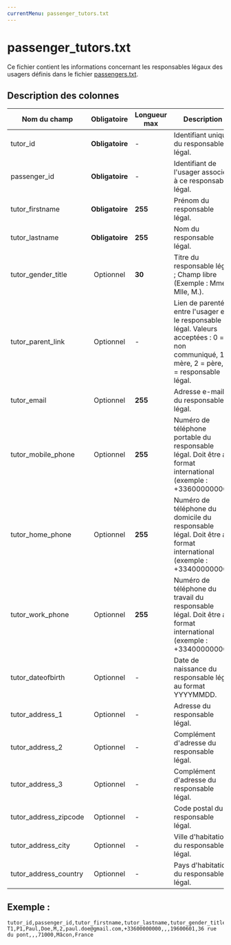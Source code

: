```yaml
---
currentMenu: passenger_tutors.txt
---
```


# passenger_tutors.txt

Ce fichier contient les informations concernant les responsables légaux des usagers définis dans le fichier [passengers.txt](passengers.txt.html).

## Description des colonnes

| Nom du champ             |  Obligatoire     |  Longueur max |  Description |
|---------------------------|:----------------:|------|--------------|
| tutor_id              |  **Obligatoire**   |   -  | Identifiant unique du responsable légal. |
| passenger_id          |  **Obligatoire**   |   -  | Identifiant de l'usager associé à ce responsable légal. |
| tutor_firstname       |  **Obligatoire**   |  **255** | Prénom du responsable légal. |
| tutor_lastname        |  **Obligatoire**   |  **255** | Nom du responsable légal. |
| tutor_gender_title    |  Optionnel   |  **30**  | Titre du responsable légal ; Champ libre (Exemple : Mme, Mlle, M.).|
| tutor_parent_link     |  Optionnel   |   -  | Lien de parenté entre l'usager et le responsable légal. Valeurs acceptées :  0 = non communiqué, 1 = mère, 2 = père, 3 = responsable légal.|
| tutor_email           |  Optionnel   |  **255** | Adresse e-mail du responsable légal.|
| tutor_mobile_phone    |  Optionnel   |  **255** | Numéro de téléphone portable du responsable légal. Doit être au format international (exemple : +33600000000).|
| tutor_home_phone      |  Optionnel   |  **255** | Numéro de téléphone du domicile du responsable légal. Doit être au format international (exemple : +33400000000).|
| tutor_work_phone      |  Optionnel   |  **255** | Numéro de téléphone du travail du responsable légal. Doit être au format international (exemple : +33400000000).|
| tutor_dateofbirth     |  Optionnel   |   -  | Date de naissance du responsable légal au format YYYYMMDD. |
| tutor_address_1       |  Optionnel   |   -  | Adresse du responsable légal. |
| tutor_address_2       |  Optionnel   |   -  | Complément d'adresse du responsable légal. |
| tutor_address_3       |  Optionnel   |   -  | Complément d'adresse du responsable légal. |
| tutor_address_zipcode |  Optionnel   |   -  | Code postal du responsable légal. |
| tutor_address_city    |  Optionnel   |   -  | Ville d'habitation du responsable légal. |
| tutor_address_country |  Optionnel   |   -  | Pays d'habitation du responsable légal. |

## Exemple :
```
tutor_id,passenger_id,tutor_firstname,tutor_lastname,tutor_gender_title,tutor_parent_link,tutor_email,tutor_mobile_phone,tutor_home_phone,tutor_work_phone,tutor_dateofbirth,tutor_address_1,tutor_address_2,tutor_address_3,tutor_address_zipcode,tutor_address_city,tutor_address_country
T1,P1,Paul,Doe,M,2,paul.doe@gmail.com,+33600000000,,,19600601,36 rue du pont,,,71000,Mâcon,France
```
